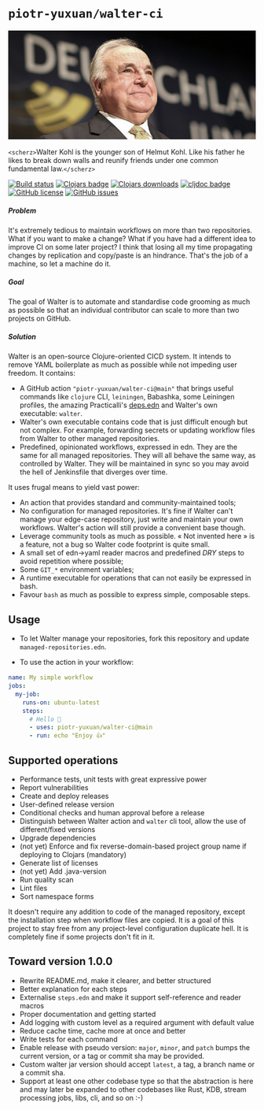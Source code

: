 # `piotr-yuxuan/walter-ci`

![](./doc/helmut-kohl-1.jpg)

`<scherz>`Walter Kohl is the younger son of Helmut Kohl. Like his father
he likes to break down walls and reunify friends under one common
fundamental law.`</scherz>`

[![Build status](https://img.shields.io/github/workflow/status/piotr-yuxuan/walter-ci/Walter%20CD)](https://github.com/piotr-yuxuan/walter-ci/actions/workflows/walter-cd.yml)
[![Clojars badge](https://img.shields.io/clojars/v/com.github.piotr-yuxuan/walter-ci.svg)](https://clojars.org/com.github.piotr-yuxuan/walter-ci)
[![Clojars downloads](https://img.shields.io/clojars/dt/com.github.piotr-yuxuan/walter-ci)](https://clojars.org/com.github.piotr-yuxuan/walter-ci)
[![cljdoc badge](https://cljdoc.org/badge/com.github.piotr-yuxuan/walter-ci)](https://cljdoc.org/d/com.github.piotr-yuxuan/walter-ci/CURRENT)
[![GitHub license](https://img.shields.io/github/license/piotr-yuxuan/walter-ci)](https://github.com/piotr-yuxuan/walter-ci/blob/main/LICENSE)
[![GitHub issues](https://img.shields.io/github/issues/piotr-yuxuan/walter-ci)](https://github.com/piotr-yuxuan/walter-ci/issues)

##### Problem

It's extremely tedious to maintain workflows on more than two
repositories. What if you want to make a change? What if you have had
a different idea to improve CI on some later project? I think that
losing all my time propagating changes by replication and copy/paste
is an hindrance. That's the job of a machine, so let a machine do it.


##### Goal

The goal of Walter is to automate and standardise code grooming as
much as possible so that an individual contributor can scale to more
than two projects on GitHub.

##### Solution

Walter is an open-source Clojure-oriented CICD system. It intends to
remove YAML boilerplate as much as possible while not impeding user
freedom. It contains:

- A GitHub action `"piotr-yuxuan/walter-ci@main"` that brings useful
  commands like `clojure` CLI, `leiningen`, Babashka, some Leiningen
  profiles, the amazing Practicalli's
  [deps.edn](https://github.com/practicalli/clojure-deps-edn) and
  Walter's own executable: `walter`.
- Walter's own executable contains code that is just difficult enough
  but not complex. For example, forwarding secrets or updating
  workflow files from Walter to other managed repositories.
- Predefined, opinionated workflows, expressed in edn. They are the
  same for all managed repositories. They will all behave the same
  way, as controlled by Walter. They will be maintained in sync so you
  may avoid the hell of Jenkinsfile that diverges over time.

It uses frugal means to yield vast power:

- An action that provides standard and community-maintained tools;
- No configuration for managed repositories. It's fine if Walter can't
  manage your edge-case repository, just write and maintain your own
  workflows. Walter's action will still provide a convenient base
  though.
- Leverage community tools as much as possible. « Not invented here »
  is a feature, not a bug so Walter code footprint is quite small.
- A small set of edn->yaml reader macros and predefined _DRY_ steps to
  avoid repetition where possible;
- Some `GIT_*` environment variables;
- A runtime executable for operations that can not easily be expressed
  in bash.
- Favour `bash` as much as possible to express simple, composable
  steps.

## Usage

- To let Walter manage your repositories, fork this repository and
  update `managed-repositories.edn`.

- To use the action in your workflow:

``` yml
name: My simple workflow
jobs:
  my-job:
    runs-on: ubuntu-latest
    steps:
      # Hello 👋
      - uses: piotr-yuxuan/walter-ci@main
      - run: echo "Enjoy 👍"
```

## Supported operations

- Performance tests, unit tests with great expressive power
- Report vulnerabilities
- Create and deploy releases
- User-defined release version
- Conditional checks and human approval before a release
- Distinguish between Walter action and `walter` cli tool, allow the
  use of different/fixed versions
- Upgrade dependencies
- (not yet) Enforce and fix reverse-domain-based project group name if
  deploying to Clojars (mandatory)
- Generate list of licenses
- (not yet) Add .java-version
- Run quality scan
- Lint files
- Sort namespace forms

It doesn't require any addition to code of the managed repository,
except the installation step when workflow files are copied. It is a
goal of this project to stay free from any project-level configuration
duplicate hell. It is completely fine if some projects don't fit in
it.

## Toward version 1.0.0

- Rewrite README.md, make it clearer, and better structured
- Better explanation for each steps
- Externalise `steps.edn` and make it support self-reference and
  reader macros
- Proper documentation and getting started
- Add logging with custom level as a required argument with default
  value
- Reduce cache time, cache more at once and better
- Write tests for each command
- Enable release with pseudo version: `major`, `minor`, and `patch`
  bumps the current version, or a tag or commit sha may be provided.
- Custom walter jar version should accept `latest`, a tag, a branch
  name or a commit sha.
- Support at least one other codebase type so that the abstraction is
  here and may later be expanded to other codebases like Rust, KDB,
  stream processing jobs, libs, cli, and so on :-)
